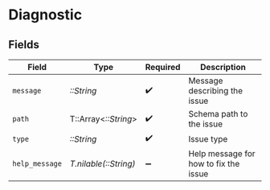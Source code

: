 # Diagnostic


## Fields

| Field                                 | Type                                  | Required                              | Description                           |
| ------------------------------------- | ------------------------------------- | ------------------------------------- | ------------------------------------- |
| `message`                             | *::String*                            | :heavy_check_mark:                    | Message describing the issue          |
| `path`                                | T::Array<*::String*>                  | :heavy_check_mark:                    | Schema path to the issue              |
| `type`                                | *::String*                            | :heavy_check_mark:                    | Issue type                            |
| `help_message`                        | *T.nilable(::String)*                 | :heavy_minus_sign:                    | Help message for how to fix the issue |